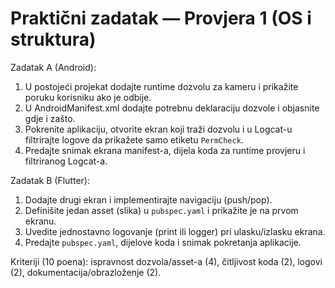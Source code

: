 # Praktični zadatak — Provjera 1 (OS i struktura)

Zadatak A (Android):
1) U postojeći projekat dodajte runtime dozvolu za kameru i prikažite poruku korisniku ako je odbije.
2) U AndroidManifest.xml dodajte potrebnu deklaraciju dozvole i objasnite gdje i zašto.
3) Pokrenite aplikaciju, otvorite ekran koji traži dozvolu i u Logcat-u filtrirajte logove da prikažete samo etiketu `PermCheck`.
4) Predajte snimak ekrana manifest-a, dijela koda za runtime provjeru i filtriranog Logcat-a.

Zadatak B (Flutter):
1) Dodajte drugi ekran i implementirajte navigaciju (push/pop).
2) Definišite jedan asset (slika) u `pubspec.yaml` i prikažite je na prvom ekranu.
3) Uvedite jednostavno logovanje (print ili logger) pri ulasku/izlasku ekrana.
4) Predajte `pubspec.yaml`, dijelove koda i snimak pokretanja aplikacije.

Kriteriji (10 poena): ispravnost dozvola/asset-a (4), čitljivost koda (2), logovi (2), dokumentacija/obrazloženje (2).